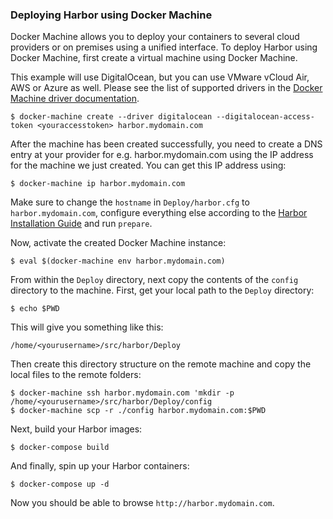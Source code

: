 ### Deploying Harbor using Docker Machine
Docker Machine allows you to deploy your containers to several cloud providers or on premises using a unified interface.
To deploy Harbor using Docker Machine, first create a virtual machine using Docker Machine.

This example will use DigitalOcean, but you can use VMware vCloud Air, AWS or Azure as well. Please see the list of supported drivers in the [Docker Machine driver documentation](https://docs.docker.com/machine/drivers/).

```
$ docker-machine create --driver digitalocean --digitalocean-access-token <youraccesstoken> harbor.mydomain.com
```

After the machine has been created successfully, you need to create a DNS entry at your provider for e.g. harbor.mydomain.com using the IP address for the machine we just created.
You can get this IP address using:

```
$ docker-machine ip harbor.mydomain.com
```

Make sure to change the `hostname` in `Deploy/harbor.cfg` to `harbor.mydomain.com`, configure everything else according to the [Harbor Installation Guide](../docs/insallation_guide.md) and run `prepare`.

Now, activate the created Docker Machine instance:

`$ eval $(docker-machine env harbor.mydomain.com)`

From within the `Deploy` directory, next copy the contents of the `config` directory to the machine.
First, get your local path to the `Deploy` directory:

```
$ echo $PWD
```

This will give you something like this:

```
/home/<yourusername>/src/harbor/Deploy
```

Then create this directory structure on the remote machine and copy the local files to the remote folders:

```
$ docker-machine ssh harbor.mydomain.com 'mkdir -p /home/<yourusername>/src/harbor/Deploy/config
$ docker-machine scp -r ./config harbor.mydomain.com:$PWD
```

Next, build your Harbor images:

```
$ docker-compose build
```

And finally, spin up your Harbor containers:

```
$ docker-compose up -d
```

Now you should be able to browse `http://harbor.mydomain.com`.